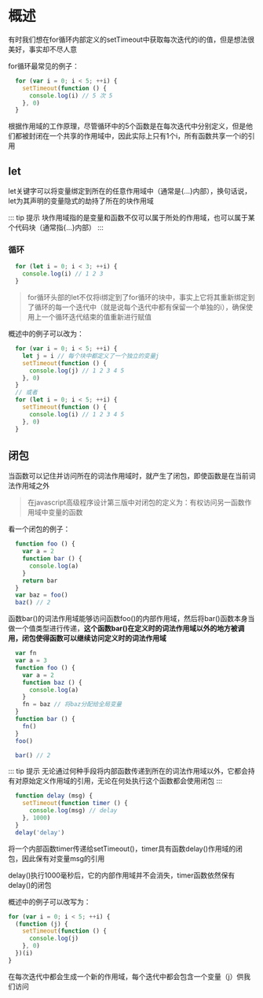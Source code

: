 # 概述
有时我们想在for循环内部定义的setTimeout中获取每次迭代的i的值，但是想法很美好，事实却不尽人意

for循环最常见的例子：
```js
  for (var i = 0; i < 5; ++i) {
    setTimeout(function () {
      console.log(i) // 5 次 5
    }, 0)
  }
```
根据作用域的工作原理，尽管循环中的5个函数是在每次迭代中分别定义，但是他们都被封闭在一个共享的作用域中，因此实际上只有1个i，所有函数共享一个i的引用

## let
let关键字可以将变量绑定到所在的任意作用域中（通常是{...}内部），换句话说，let为其声明的变量隐式的劫持了所在的块作用域

::: tip 提示
  块作用域指的是变量和函数不仅可以属于所处的作用域，也可以属于某个代码块（通常指{...}内部）
:::

### 循环
```js
  for (let i = 0; i < 3; ++i) {
    console.log(i) // 1 2 3
  }
```
> for循环头部的let不仅将i绑定到了for循环的块中，事实上它将其重新绑定到了循环的每一个迭代中（就是说每个迭代中都有保留一个单独的i），确保使用上一个循环迭代结束的值重新进行赋值

概述中的例子可以改为：
```js
  for (var i = 0; i < 5; ++i) {
    let j = i // 每个块中都定义了一个独立的变量j
    setTimeout(function () {
      console.log(j) // 1 2 3 4 5
    }, 0)
  }
  // 或者
  for (let i = 0; i < 5; ++i) {
    setTimeout(function () {
      console.log(i) // 1 2 3 4 5
    }, 0)
  }
```
## 闭包
当函数可以记住并访问所在的词法作用域时，就产生了闭包，即使函数是在当前词法作用域之外
> 在javascript高级程序设计第三版中对闭包的定义为：有权访问另一函数作用域中变量的函数

看一个闭包的例子：
```js
  function foo () {
    var a = 2
    function bar () {
      console.log(a)
    }
    return bar
  }
  var baz = foo()
  baz() // 2
```
函数bar()的词法作用域能够访问函数foo()的内部作用域，然后将bar()函数本身当做一个值类型进行传递，**这个函数bar()在定义时的词法作用域以外的地方被调用，闭包使得函数可以继续访问定义时的词法作用域**
```js
  var fn
  var a = 3
  function foo () {
    var a = 2
    function baz () {
      console.log(a)
    }
    fn = baz // 将baz分配给全局变量
  }
  function bar () {
    fn()
  }
  foo()

  bar() // 2
```
::: tip 提示
  无论通过何种手段将内部函数传递到所在的词法作用域以外，它都会持有对原始定义作用域的引用，无论在何处执行这个函数都会使用闭包
::: 
```js
  function delay (msg) {
    setTimeout(function timer () {
      console.log(msg) // delay
    }, 1000)
  }
  delay('delay')
```
将一个内部函数timer传递给setTimeout()，timer具有函数delay()作用域的闭包，因此保有对变量msg的引用

delay()执行1000毫秒后，它的内部作用域并不会消失，timer函数依然保有delay()的闭包

概述中的例子可以改写为：
```js
for (var i = 0; i < 5; ++i) {
  (function (j) {
    setTimeout(function () {
      console.log(j)
    }, 0)
  })(i)
}
```
在每次迭代中都会生成一个新的作用域，每个迭代中都会包含一个变量（j）供我们访问
